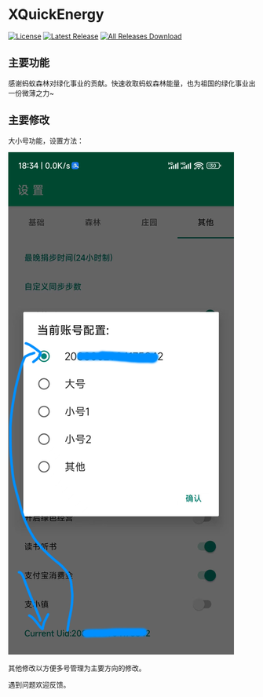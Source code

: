 # XQuickEnergy

[![License](https://img.shields.io/github/license/constanline/XQuickEnergy.svg)](LICENSE)
[![Latest Release](https://img.shields.io/github/release/constanline/XQuickEnergy.svg)](../../releases)
[![All Releases Download](https://img.shields.io/github/downloads/constanline/XQuickEnergy/total.svg)](../../releases)

## 主要功能
感谢蚂蚁森林对绿化事业的贡献。快速收取蚂蚁森林能量，也为祖国的绿化事业出一份微薄之力~

## 主要修改

大小号功能，设置方法：

![title](https://github.com/buddingworld/XQuickEnergy/blob/master/%E5%BE%AE%E4%BF%A1%E5%9B%BE%E7%89%87_20240222183527.jpg?raw=true)


其他修改以方便多号管理为主要方向的修改。

遇到问题欢迎反馈。

